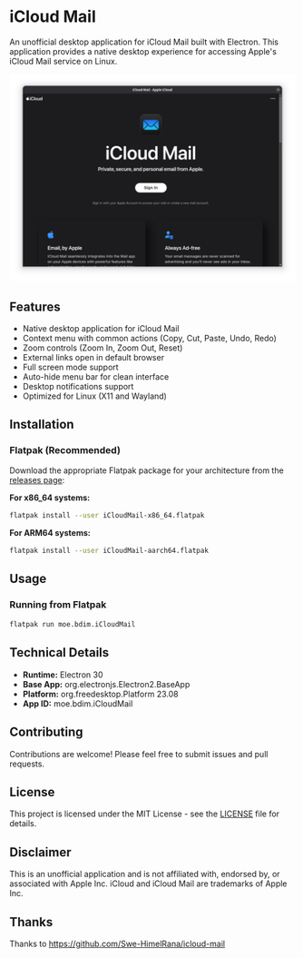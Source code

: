 # iCloud Mail

An unofficial desktop application for iCloud Mail built with Electron. This application provides a native desktop experience for accessing Apple's iCloud Mail service on Linux.

![iCloud Mail Screenshot](screenshot.jpg)

## Features

- Native desktop application for iCloud Mail
- Context menu with common actions (Copy, Cut, Paste, Undo, Redo)
- Zoom controls (Zoom In, Zoom Out, Reset)
- External links open in default browser
- Full screen mode support
- Auto-hide menu bar for clean interface
- Desktop notifications support
- Optimized for Linux (X11 and Wayland)

## Installation

### Flatpak (Recommended)

Download the appropriate Flatpak package for your architecture from the [releases page](https://github.com/bdim404/icloud-mail/releases):

**For x86_64 systems:**
```bash
flatpak install --user iCloudMail-x86_64.flatpak
```

**For ARM64 systems:**
```bash
flatpak install --user iCloudMail-aarch64.flatpak
```

## Usage

### Running from Flatpak
```bash
flatpak run moe.bdim.iCloudMail
```

## Technical Details

- **Runtime:** Electron 30
- **Base App:** org.electronjs.Electron2.BaseApp
- **Platform:** org.freedesktop.Platform 23.08
- **App ID:** moe.bdim.iCloudMail

## Contributing

Contributions are welcome! Please feel free to submit issues and pull requests.

## License

This project is licensed under the MIT License - see the [LICENSE](LICENSE) file for details.

## Disclaimer

This is an unofficial application and is not affiliated with, endorsed by, or associated with Apple Inc. iCloud and iCloud Mail are trademarks of Apple Inc.

## Thanks

Thanks to https://github.com/Swe-HimelRana/icloud-mail